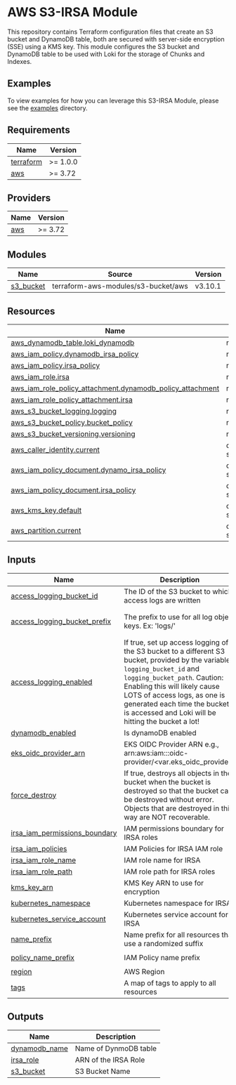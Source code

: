 # AWS S3-IRSA Module

This repository contains Terraform configuration files that create an S3 bucket and DynamoDB table, both are secured with server-side encryption (SSE) using a KMS key. This module configures the S3 bucket and DynamoDB table to be used with Loki for the storage of Chunks and Indexes.

## Examples

To view examples for how you can leverage this S3-IRSA Module, please see the [examples](https://github.com/defenseunicorns/delivery-aws-iac/tree/main/examples) directory.
<!-- BEGINNING OF PRE-COMMIT-TERRAFORM DOCS HOOK -->
## Requirements

| Name | Version |
|------|---------|
| <a name="requirement_terraform"></a> [terraform](#requirement\_terraform) | >= 1.0.0 |
| <a name="requirement_aws"></a> [aws](#requirement\_aws) | >= 3.72 |

## Providers

| Name | Version |
|------|---------|
| <a name="provider_aws"></a> [aws](#provider\_aws) | >= 3.72 |

## Modules

| Name | Source | Version |
|------|--------|---------|
| <a name="module_s3_bucket"></a> [s3\_bucket](#module\_s3\_bucket) | terraform-aws-modules/s3-bucket/aws | v3.10.1 |

## Resources

| Name | Type |
|------|------|
| [aws_dynamodb_table.loki_dynamodb](https://registry.terraform.io/providers/hashicorp/aws/latest/docs/resources/dynamodb_table) | resource |
| [aws_iam_policy.dynamodb_irsa_policy](https://registry.terraform.io/providers/hashicorp/aws/latest/docs/resources/iam_policy) | resource |
| [aws_iam_policy.irsa_policy](https://registry.terraform.io/providers/hashicorp/aws/latest/docs/resources/iam_policy) | resource |
| [aws_iam_role.irsa](https://registry.terraform.io/providers/hashicorp/aws/latest/docs/resources/iam_role) | resource |
| [aws_iam_role_policy_attachment.dynamodb_policy_attachment](https://registry.terraform.io/providers/hashicorp/aws/latest/docs/resources/iam_role_policy_attachment) | resource |
| [aws_iam_role_policy_attachment.irsa](https://registry.terraform.io/providers/hashicorp/aws/latest/docs/resources/iam_role_policy_attachment) | resource |
| [aws_s3_bucket_logging.logging](https://registry.terraform.io/providers/hashicorp/aws/latest/docs/resources/s3_bucket_logging) | resource |
| [aws_s3_bucket_policy.bucket_policy](https://registry.terraform.io/providers/hashicorp/aws/latest/docs/resources/s3_bucket_policy) | resource |
| [aws_s3_bucket_versioning.versioning](https://registry.terraform.io/providers/hashicorp/aws/latest/docs/resources/s3_bucket_versioning) | resource |
| [aws_caller_identity.current](https://registry.terraform.io/providers/hashicorp/aws/latest/docs/data-sources/caller_identity) | data source |
| [aws_iam_policy_document.dynamo_irsa_policy](https://registry.terraform.io/providers/hashicorp/aws/latest/docs/data-sources/iam_policy_document) | data source |
| [aws_iam_policy_document.irsa_policy](https://registry.terraform.io/providers/hashicorp/aws/latest/docs/data-sources/iam_policy_document) | data source |
| [aws_kms_key.default](https://registry.terraform.io/providers/hashicorp/aws/latest/docs/data-sources/kms_key) | data source |
| [aws_partition.current](https://registry.terraform.io/providers/hashicorp/aws/latest/docs/data-sources/partition) | data source |

## Inputs

| Name | Description | Type | Default | Required |
|------|-------------|------|---------|:--------:|
| <a name="input_access_logging_bucket_id"></a> [access\_logging\_bucket\_id](#input\_access\_logging\_bucket\_id) | The ID of the S3 bucket to which access logs are written | `string` | `null` | no |
| <a name="input_access_logging_bucket_prefix"></a> [access\_logging\_bucket\_prefix](#input\_access\_logging\_bucket\_prefix) | The prefix to use for all log object keys. Ex: 'logs/' | `string` | `"s3-irsa-bucket-access-logs/"` | no |
| <a name="input_access_logging_enabled"></a> [access\_logging\_enabled](#input\_access\_logging\_enabled) | If true, set up access logging of the S3 bucket to a different S3 bucket, provided by the variables `logging_bucket_id` and `logging_bucket_path`. Caution: Enabling this will likely cause LOTS of access logs, as one is generated each time the bucket is accessed and Loki will be hitting the bucket a lot! | `bool` | `false` | no |
| <a name="input_dynamodb_enabled"></a> [dynamodb\_enabled](#input\_dynamodb\_enabled) | Is dynamoDB enabled | `bool` | `false` | no |
| <a name="input_eks_oidc_provider_arn"></a> [eks\_oidc\_provider\_arn](#input\_eks\_oidc\_provider\_arn) | EKS OIDC Provider ARN e.g., arn:aws:iam::<ACCOUNT-ID>:oidc-provider/<var.eks\_oidc\_provider> | `string` | n/a | yes |
| <a name="input_force_destroy"></a> [force\_destroy](#input\_force\_destroy) | If true, destroys all objects in the bucket when the bucket is destroyed so that the bucket can be destroyed without error. Objects that are destroyed in this way are NOT recoverable. | `bool` | `false` | no |
| <a name="input_irsa_iam_permissions_boundary"></a> [irsa\_iam\_permissions\_boundary](#input\_irsa\_iam\_permissions\_boundary) | IAM permissions boundary for IRSA roles | `string` | `""` | no |
| <a name="input_irsa_iam_policies"></a> [irsa\_iam\_policies](#input\_irsa\_iam\_policies) | IAM Policies for IRSA IAM role | `list(string)` | `[]` | no |
| <a name="input_irsa_iam_role_name"></a> [irsa\_iam\_role\_name](#input\_irsa\_iam\_role\_name) | IAM role name for IRSA | `string` | `""` | no |
| <a name="input_irsa_iam_role_path"></a> [irsa\_iam\_role\_path](#input\_irsa\_iam\_role\_path) | IAM role path for IRSA roles | `string` | `"/"` | no |
| <a name="input_kms_key_arn"></a> [kms\_key\_arn](#input\_kms\_key\_arn) | KMS Key ARN to use for encryption | `string` | n/a | yes |
| <a name="input_kubernetes_namespace"></a> [kubernetes\_namespace](#input\_kubernetes\_namespace) | Kubernetes namespace for IRSA | `string` | `"default"` | no |
| <a name="input_kubernetes_service_account"></a> [kubernetes\_service\_account](#input\_kubernetes\_service\_account) | Kubernetes service account for IRSA | `string` | `"default"` | no |
| <a name="input_name_prefix"></a> [name\_prefix](#input\_name\_prefix) | Name prefix for all resources that use a randomized suffix | `string` | n/a | yes |
| <a name="input_policy_name_prefix"></a> [policy\_name\_prefix](#input\_policy\_name\_prefix) | IAM Policy name prefix | `string` | `"irsa-policy"` | no |
| <a name="input_region"></a> [region](#input\_region) | AWS Region | `string` | `""` | no |
| <a name="input_tags"></a> [tags](#input\_tags) | A map of tags to apply to all resources | `map(string)` | `{}` | no |

## Outputs

| Name | Description |
|------|-------------|
| <a name="output_dynamodb_name"></a> [dynamodb\_name](#output\_dynamodb\_name) | Name of DynmoDB table |
| <a name="output_irsa_role"></a> [irsa\_role](#output\_irsa\_role) | ARN of the IRSA Role |
| <a name="output_s3_bucket"></a> [s3\_bucket](#output\_s3\_bucket) | S3 Bucket Name |
<!-- END OF PRE-COMMIT-TERRAFORM DOCS HOOK -->
